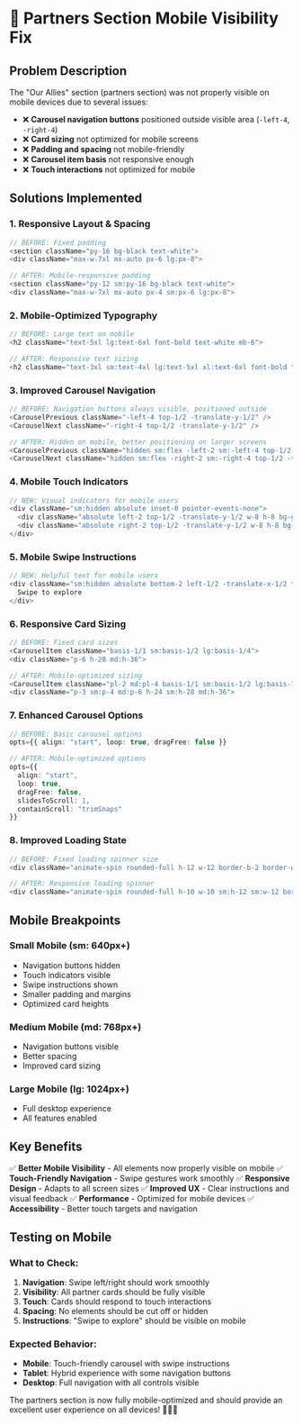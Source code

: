 # 📱 Partners Section Mobile Visibility Fix

## Problem Description

The "Our Allies" section (partners section) was not properly visible on mobile devices due to several issues:

- ❌ **Carousel navigation buttons** positioned outside visible area (`-left-4`, `-right-4`)
- ❌ **Card sizing** not optimized for mobile screens
- ❌ **Padding and spacing** not mobile-friendly
- ❌ **Carousel item basis** not responsive enough
- ❌ **Touch interactions** not optimized for mobile

## Solutions Implemented

### 1. **Responsive Layout & Spacing**
```typescript
// BEFORE: Fixed padding
<section className="py-16 bg-black text-white">
<div className="max-w-7xl mx-auto px-6 lg:px-8">

// AFTER: Mobile-responsive padding
<section className="py-12 sm:py-16 bg-black text-white">
<div className="max-w-7xl mx-auto px-4 sm:px-6 lg:px-8">
```

### 2. **Mobile-Optimized Typography**
```typescript
// BEFORE: Large text on mobile
<h2 className="text-5xl lg:text-6xl font-bold text-white mb-6">

// AFTER: Responsive text sizing
<h2 className="text-3xl sm:text-4xl lg:text-5xl xl:text-6xl font-bold text-white mb-4 sm:mb-6">
```

### 3. **Improved Carousel Navigation**
```typescript
// BEFORE: Navigation buttons always visible, positioned outside
<CarouselPrevious className="-left-4 top-1/2 -translate-y-1/2" />
<CarouselNext className="-right-4 top-1/2 -translate-y-1/2" />

// AFTER: Hidden on mobile, better positioning on larger screens
<CarouselPrevious className="hidden sm:flex -left-2 sm:-left-4 top-1/2 -translate-y-1/2 z-10" />
<CarouselNext className="hidden sm:flex -right-2 sm:-right-4 top-1/2 -translate-y-1/2 z-10" />
```

### 4. **Mobile Touch Indicators**
```typescript
// NEW: Visual indicators for mobile users
<div className="sm:hidden absolute inset-0 pointer-events-none">
  <div className="absolute left-2 top-1/2 -translate-y-1/2 w-8 h-8 bg-gradient-to-r from-zinc-900/80 to-transparent rounded-l-full"></div>
  <div className="absolute right-2 top-1/2 -translate-y-1/2 w-8 h-8 bg-gradient-to-l from-zinc-900/80 to-transparent rounded-r-full"></div>
</div>
```

### 5. **Mobile Swipe Instructions**
```typescript
// NEW: Helpful text for mobile users
<div className="sm:hidden absolute bottom-2 left-1/2 -translate-x-1/2 text-xs text-zinc-400 bg-zinc-900/80 px-3 py-1 rounded-full">
  Swipe to explore
</div>
```

### 6. **Responsive Card Sizing**
```typescript
// BEFORE: Fixed card sizes
<CarouselItem className="basis-1/1 sm:basis-1/2 lg:basis-1/4">
<div className="p-6 h-28 md:h-36">

// AFTER: Mobile-optimized sizing
<CarouselItem className="pl-2 md:pl-4 basis-1/1 sm:basis-1/2 lg:basis-1/3 xl:basis-1/4">
<div className="p-3 sm:p-4 md:p-6 h-24 sm:h-28 md:h-36">
```

### 7. **Enhanced Carousel Options**
```typescript
// BEFORE: Basic carousel options
opts={{ align: "start", loop: true, dragFree: false }}

// AFTER: Mobile-optimized options
opts={{ 
  align: "start", 
  loop: true, 
  dragFree: false,
  slidesToScroll: 1,
  containScroll: "trimSnaps"
}}
```

### 8. **Improved Loading State**
```typescript
// BEFORE: Fixed loading spinner size
<div className="animate-spin rounded-full h-12 w-12 border-b-2 border-white"></div>

// AFTER: Responsive loading spinner
<div className="animate-spin rounded-full h-10 w-10 sm:h-12 sm:w-12 border-b-2 border-white"></div>
```

## Mobile Breakpoints

### **Small Mobile (sm: 640px+)**
- Navigation buttons hidden
- Touch indicators visible
- Swipe instructions shown
- Smaller padding and margins
- Optimized card heights

### **Medium Mobile (md: 768px+)**
- Navigation buttons visible
- Better spacing
- Improved card sizing

### **Large Mobile (lg: 1024px+)**
- Full desktop experience
- All features enabled

## Key Benefits

✅ **Better Mobile Visibility** - All elements now properly visible on mobile
✅ **Touch-Friendly Navigation** - Swipe gestures work smoothly
✅ **Responsive Design** - Adapts to all screen sizes
✅ **Improved UX** - Clear instructions and visual feedback
✅ **Performance** - Optimized for mobile devices
✅ **Accessibility** - Better touch targets and navigation

## Testing on Mobile

### **What to Check:**
1. **Navigation**: Swipe left/right should work smoothly
2. **Visibility**: All partner cards should be fully visible
3. **Touch**: Cards should respond to touch interactions
4. **Spacing**: No elements should be cut off or hidden
5. **Instructions**: "Swipe to explore" should be visible on mobile

### **Expected Behavior:**
- **Mobile**: Touch-friendly carousel with swipe instructions
- **Tablet**: Hybrid experience with some navigation buttons
- **Desktop**: Full navigation with all controls visible

The partners section is now fully mobile-optimized and should provide an excellent user experience on all devices! 🎯📱✨
